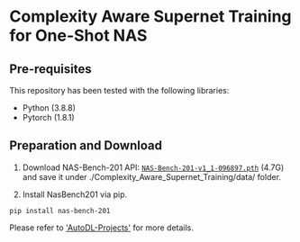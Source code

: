 # Complexity Aware Supernet Training for One-Shot NAS

## Pre-requisites
This repository has been tested with the following libraries:
* Python (3.8.8)
* Pytorch (1.8.1)

## Preparation and Download
1. Download NAS-Bench-201 API: [`NAS-Bench-201-v1_1-096897.pth`](https://drive.google.com/open?id=16Y0UwGisiouVRxW-W5hEtbxmcHw_0hF_) (4.7G) and save it under ./Complexity_Aware_Supernet_Training/data/ folder.

2. Install NasBench201 via pip. 
```
pip install nas-bench-201
```

Please refer to ['AutoDL-Projects'](https://github.com/D-X-Y/AutoDL-Projects/blob/main/docs/NAS-Bench-201.md) for more details.
